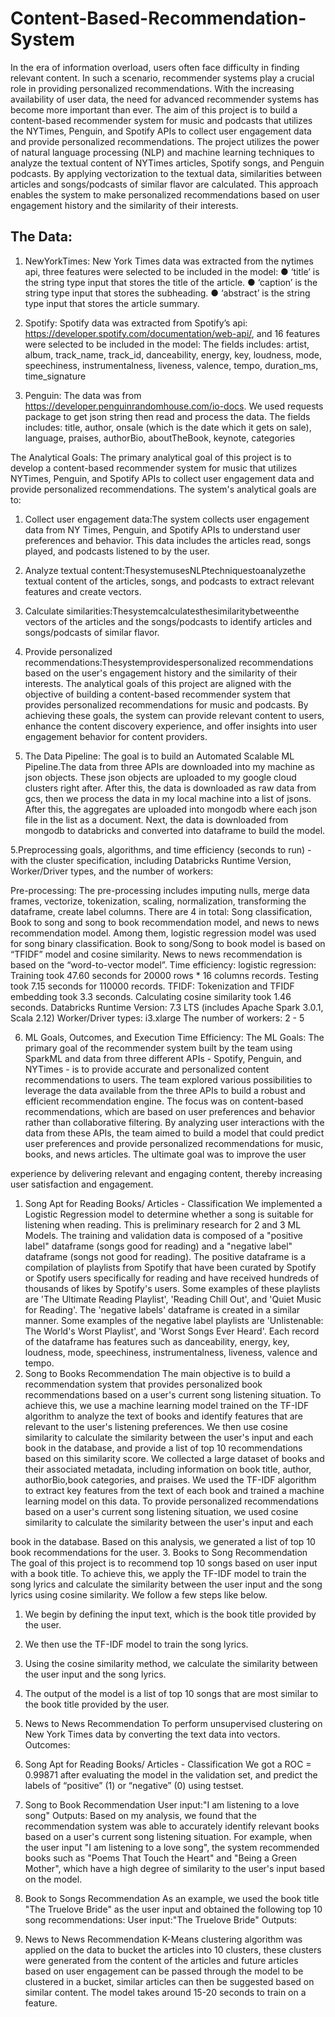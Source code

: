# Content-Based-Recommendation-System
In the era of information overload, users often face difficulty in finding relevant content. In such a scenario, recommender systems play a crucial role in providing personalized recommendations. With the increasing availability of user data, the need for advanced recommender systems has become more important than ever. The aim of this project is to build a content-based recommender system for music and podcasts that utilizes the NYTimes, Penguin, and Spotify APIs to collect user engagement data and provide personalized recommendations.
The project utilizes the power of natural language processing (NLP) and machine learning techniques to analyze the textual content of NYTimes articles, Spotify songs, and Penguin podcasts. By applying vectorization to the textual data, similarities between articles and songs/podcasts of similar flavor are calculated. This approach enables the system to make personalized recommendations based on user engagement history and the similarity of their interests.


## The Data:
1. NewYorkTimes:
New York Times data was extracted from the nytimes api, three features were selected to be included in the model:
● ‘title’ is the string type input that stores the title of the article.
● ‘caption’ is the string type input that stores the subheading.
● ‘abstract’ is the string type input that stores the article summary.
2. Spotify:
Spotify data was extracted from Spotify’s api: https://developer.spotify.com/documentation/web-api/, and 16 features were selected to be included in the model:
The fields includes:
      artist, album, track_name, track_id, danceability, energy, key,
      loudness, mode, speechiness, instrumentalness, liveness, valence, tempo,
      duration_ms, time_signature
     
  3. Penguin:
The data was from https://developer.penguinrandomhouse.com/io-docs. We used requests package to get json string then read and process the data.
The fields includes:
      title, author, onsale (which is the date which it gets on sale),
language, praises, authorBio, aboutTheBook, keynote, categories
  
  The Analytical Goals:
The primary analytical goal of this project is to develop a content-based recommender system for music that utilizes NYTimes, Penguin, and Spotify APIs to collect user engagement data and provide personalized recommendations.
The system's analytical goals are to:
1. Collect user engagement data:The system collects user engagement data from NY Times, Penguin, and Spotify APIs to understand user preferences and behavior. This data includes the articles read, songs played, and podcasts listened to by the user.
 
2. Analyze textual content:ThesystemusesNLPtechniquestoanalyzethe textual content of the articles, songs, and podcasts to extract relevant features and create vectors.
3. Calculate similarities:Thesystemcalculatesthesimilaritybetweenthe vectors of the articles and the songs/podcasts to identify articles and songs/podcasts of similar flavor.
4. Provide personalized recommendations:Thesystemprovidespersonalized recommendations based on the user's engagement history and the similarity of their interests.
The analytical goals of this project are aligned with the objective of building a content-based recommender system that provides personalized recommendations for music and podcasts. By achieving these goals, the system can provide relevant content to users, enhance the content discovery experience, and offer insights into user engagement behavior for content providers.
4. The Data Pipeline:
The goal is to build an Automated Scalable ML Pipeline.The data from three APIs are downloaded into my machine as json objects. These json objects are uploaded to my google cloud clusters right after. After this, the data is downloaded as raw data from gcs, then we process the data in my local machine into a list of jsons. After this, the aggregates are uploaded into mongodb where each json file in the list as a document. Next, the data is downloaded from mongodb to databricks and converted into dataframe to build the model.


5.Preprocessing goals, algorithms, and time efficiency (seconds to run) - with the cluster specification, including Databricks Runtime Version, Worker/Driver types, and the number of workers:
     
 Pre-processing:
The pre-processing includes imputing nulls, merge data frames, vectorize, tokenization, scaling, normalization, transforming the dataframe, create label columns. There are 4 in total: Song classification, Book to song and song to book recommendation model, and news to news recommendation model. Among them, logistic regression model was used for song binary classification. Book to song/Song to book model is based on “TFIDF” model and cosine similarity. News to news recommendation is based on the “word-to-vector model”.
Time efficiency:
logistic regression: Training took 47.60 seconds for 20000 rows * 16 columns records. Testing took 7.15 seconds for 110000 records.
TFIDF: Tokenization and TFIDF embedding took 3.3 seconds. Calculating cosine similarity took 1.46 seconds.
Databricks Runtime Version: 7.3 LTS (includes Apache Spark 3.0.1, Scala 2.12) Worker/Driver types: i3.xlarge
The number of workers: 2 - 5


6. ML Goals, Outcomes, and Execution Time Efficiency:
The ML Goals:
The primary goal of the recommender system built by the team using SparkML and data from three different APIs - Spotify, Penguin, and NYTimes - is to provide accurate and personalized content recommendations to users. The team explored various possibilities to leverage the data available from the three APIs to build a robust and efficient recommendation engine. The focus was on content-based recommendations, which are based on user preferences and behavior rather than collaborative filtering. By analyzing user interactions with the data from these APIs, the team aimed to build a model that could predict user preferences and provide personalized recommendations for music, books, and news articles. The ultimate goal was to improve the user
  
 experience by delivering relevant and engaging content, thereby increasing user satisfaction and engagement.
1. Song Apt for Reading Books/ Articles - Classification
We implemented a Logistic Regression model to determine whether a song is suitable for listening when reading. This is preliminary research for 2 and 3 ML Models. The training and validation data is composed of a "positive label" dataframe (songs good for reading) and a "negative label" dataframe (songs not good for reading). The positive dataframe is a compilation of playlists from Spotify that have been curated by Spotify or Spotify users specifically for reading and have received hundreds of thousands of likes by Spotify's users. Some examples of these playlists are 'The Ultimate Reading Playlist', 'Reading Chill Out', and 'Quiet Music for Reading'. The 'negative labels' dataframe is created in a similar manner. Some examples of the negative label playlists are 'Unlistenable: The World's Worst Playlist', and 'Worst Songs Ever Heard'. Each record of the dataframe has features such as danceability, energy, key, loudness, mode, speechiness, instrumentalness, liveness, valence and tempo.
2. Song to Books Recommendation
The main objective is to build a recommendation system that provides personalized book recommendations based on a user's current song listening situation. To achieve this, we use a machine learning model trained on the TF-IDF algorithm to analyze the text of books and identify features that are relevant to the user's listening preferences. We then use cosine similarity to calculate the similarity between the user's input and each book in the database, and provide a list of top 10 recommendations based on this similarity score.
We collected a large dataset of books and their associated metadata, including information on book title, author, authorBio,book categories, and praises. We used the TF-IDF algorithm to extract key features from the text of each book and trained a machine learning model on this data. To provide personalized recommendations based on a user's current song listening situation, we used cosine similarity to calculate the similarity between the user's input and each
  
 book in the database. Based on this analysis, we generated a list of top 10 book recommendations for the user.
3. Books to Song Recommendation
The goal of this project is to recommend top 10 songs based on user input with a book title. To achieve this, we apply the TF-IDF model to train the song lyrics and calculate the similarity between the user input and the song lyrics using cosine similarity.
We follow a few steps like below.
1. We begin by defining the input text, which is the book title provided by the user.
2. We then use the TF-IDF model to train the song lyrics.
3. Using the cosine similarity method, we calculate the similarity between the user
input and the song lyrics.
4. The output of the model is a list of top 10 songs that are most similar to the book
title provided by the user.
4. News to News Recommendation
To perform unsupervised clustering on New York Times data by converting the text data into vectors.
Outcomes:
1. Song Apt for Reading Books/ Articles - Classification
We got a ROC = 0.99871 after evaluating the model in the validation set, and predict the labels of “positive” (1) or “negative” (0) using testset.
    
 2. Song to Book Recommendation
User input:"I am listening to a love song" Outputs:
Based on my analysis, we found that the recommendation system was able to accurately identify relevant books based on a user's current song listening situation. For example, when the user input "I am listening to a love song", the system recommended books such as "Poems That Touch the Heart" and "Being a Green Mother", which have a high degree of similarity to the user's input based on the model.
3. Book to Songs Recommendation
As an example, we used the book title "The Truelove Bride" as the user input and obtained the following top 10 song recommendations:
User input:"The Truelove Bride" Outputs:
   
 4. News to News Recommendation
K-Means clustering algorithm was applied on the data to bucket the articles into 10 clusters, these clusters were generated from the content of the articles and future articles based on user engagement can be passed through the model to be clustered in a bucket, similar articles can then be suggested based on similar content.
The model takes around 15-20 seconds to train on a feature.


